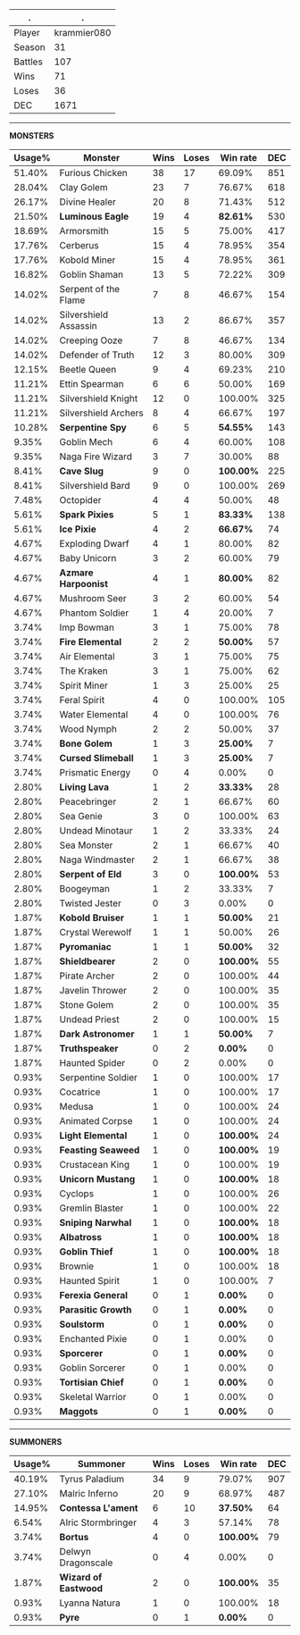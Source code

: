 .|.
|-|-
Player|krammier080
Season|31
Battles|107
Wins|71
Loses|36
DEC|1671

---
**MONSTERS**

Usage%|Monster|Wins|Loses|Win rate|DEC|
-|-|-|-|-|-|
51.40%|Furious Chicken|38|17|69.09%|851|
28.04%|Clay Golem|23|7|76.67%|618|
26.17%|Divine Healer|20|8|71.43%|512|
21.50%|**Luminous Eagle**|19|4|**82.61%**|530|
18.69%|Armorsmith|15|5|75.00%|417|
17.76%|Cerberus|15|4|78.95%|354|
17.76%|Kobold Miner|15|4|78.95%|361|
16.82%|Goblin Shaman|13|5|72.22%|309|
14.02%|Serpent of the Flame|7|8|46.67%|154|
14.02%|Silvershield Assassin|13|2|86.67%|357|
14.02%|Creeping Ooze|7|8|46.67%|134|
14.02%|Defender of Truth|12|3|80.00%|309|
12.15%|Beetle Queen|9|4|69.23%|210|
11.21%|Ettin Spearman|6|6|50.00%|169|
11.21%|Silvershield Knight|12|0|100.00%|325|
11.21%|Silvershield Archers|8|4|66.67%|197|
10.28%|**Serpentine Spy**|6|5|**54.55%**|143|
9.35%|Goblin Mech|6|4|60.00%|108|
9.35%|Naga Fire Wizard|3|7|30.00%|88|
8.41%|**Cave Slug**|9|0|**100.00%**|225|
8.41%|Silvershield Bard|9|0|100.00%|269|
7.48%|Octopider|4|4|50.00%|48|
5.61%|**Spark Pixies**|5|1|**83.33%**|138|
5.61%|**Ice Pixie**|4|2|**66.67%**|74|
4.67%|Exploding Dwarf|4|1|80.00%|82|
4.67%|Baby Unicorn|3|2|60.00%|79|
4.67%|**Azmare Harpoonist**|4|1|**80.00%**|82|
4.67%|Mushroom Seer|3|2|60.00%|54|
4.67%|Phantom Soldier|1|4|20.00%|7|
3.74%|Imp Bowman|3|1|75.00%|78|
3.74%|**Fire Elemental**|2|2|**50.00%**|57|
3.74%|Air Elemental|3|1|75.00%|75|
3.74%|The Kraken|3|1|75.00%|62|
3.74%|Spirit Miner|1|3|25.00%|25|
3.74%|Feral Spirit|4|0|100.00%|105|
3.74%|Water Elemental|4|0|100.00%|76|
3.74%|Wood Nymph|2|2|50.00%|37|
3.74%|**Bone Golem**|1|3|**25.00%**|7|
3.74%|**Cursed Slimeball**|1|3|**25.00%**|7|
3.74%|Prismatic Energy|0|4|0.00%|0|
2.80%|**Living Lava**|1|2|**33.33%**|28|
2.80%|Peacebringer|2|1|66.67%|60|
2.80%|Sea Genie|3|0|100.00%|63|
2.80%|Undead Minotaur|1|2|33.33%|24|
2.80%|Sea Monster|2|1|66.67%|40|
2.80%|Naga Windmaster|2|1|66.67%|38|
2.80%|**Serpent of Eld**|3|0|**100.00%**|53|
2.80%|Boogeyman|1|2|33.33%|7|
2.80%|Twisted Jester|0|3|0.00%|0|
1.87%|**Kobold Bruiser**|1|1|**50.00%**|21|
1.87%|Crystal Werewolf|1|1|50.00%|26|
1.87%|**Pyromaniac**|1|1|**50.00%**|32|
1.87%|**Shieldbearer**|2|0|**100.00%**|55|
1.87%|Pirate Archer|2|0|100.00%|44|
1.87%|Javelin Thrower|2|0|100.00%|35|
1.87%|Stone Golem|2|0|100.00%|35|
1.87%|Undead Priest|2|0|100.00%|15|
1.87%|**Dark Astronomer**|1|1|**50.00%**|7|
1.87%|**Truthspeaker**|0|2|**0.00%**|0|
1.87%|Haunted Spider|0|2|0.00%|0|
0.93%|Serpentine Soldier|1|0|100.00%|17|
0.93%|Cocatrice|1|0|100.00%|17|
0.93%|Medusa|1|0|100.00%|24|
0.93%|Animated Corpse|1|0|100.00%|24|
0.93%|**Light Elemental**|1|0|**100.00%**|24|
0.93%|**Feasting Seaweed**|1|0|**100.00%**|19|
0.93%|Crustacean King|1|0|100.00%|19|
0.93%|**Unicorn Mustang**|1|0|**100.00%**|18|
0.93%|Cyclops|1|0|100.00%|26|
0.93%|Gremlin Blaster|1|0|100.00%|22|
0.93%|**Sniping Narwhal**|1|0|**100.00%**|18|
0.93%|**Albatross**|1|0|**100.00%**|18|
0.93%|**Goblin Thief**|1|0|**100.00%**|18|
0.93%|Brownie|1|0|100.00%|18|
0.93%|Haunted Spirit|1|0|100.00%|7|
0.93%|**Ferexia General**|0|1|**0.00%**|0|
0.93%|**Parasitic Growth**|0|1|**0.00%**|0|
0.93%|**Soulstorm**|0|1|**0.00%**|0|
0.93%|Enchanted Pixie|0|1|0.00%|0|
0.93%|**Sporcerer**|0|1|**0.00%**|0|
0.93%|Goblin Sorcerer|0|1|0.00%|0|
0.93%|**Tortisian Chief**|0|1|**0.00%**|0|
0.93%|Skeletal Warrior|0|1|0.00%|0|
0.93%|**Maggots**|0|1|**0.00%**|0|

---
**SUMMONERS**

Usage%|Summoner|Wins|Loses|Win rate|DEC|
-|-|-|-|-|-|
40.19%|Tyrus Paladium|34|9|79.07%|907|
27.10%|Malric Inferno|20|9|68.97%|487|
14.95%|**Contessa L'ament**|6|10|**37.50%**|64|
6.54%|Alric Stormbringer|4|3|57.14%|78|
3.74%|**Bortus**|4|0|**100.00%**|79|
3.74%|Delwyn Dragonscale|0|4|0.00%|0|
1.87%|**Wizard of Eastwood**|2|0|**100.00%**|35|
0.93%|Lyanna Natura|1|0|100.00%|18|
0.93%|**Pyre**|0|1|**0.00%**|0|
